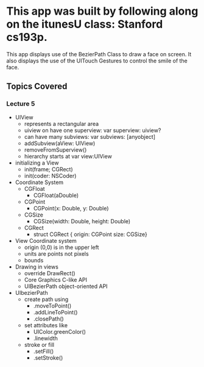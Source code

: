 # This app was built by following along on the itunesU class: Stanford cs193p.  
This app displays use of the BezierPath Class to draw a face on screen.  It also displays the use of the UITouch Gestures to control the smile of the face.

## Topics Covered

### Lecture 5
- UIView 
	- represents a rectangular area
	- uiview on have one superview: var superview: uiview?
	- can have many subviews: var subviews: [anyobject]
	- addSubview(aView: UIView)
	- removeFromSuperview()
	- hierarchy starts at var view:UIView
- initializing a View 
	- init(frame; CGRect)
	- init(coder: NSCoder)
- Coordinate System 
	- CGFloat 
		- CGFloat(aDouble)
	- CGPoint
		- CGPoint(x: Double, y: Double)
	- CGSize
		- CGSize(width: Double, height: Double)
	- CGRect
		- struct CGRect { origin: CGPoint size: CGSize}
- View Coordinate system 
	- origin (0,0) is in the upper left
	- units are points not pixels
	- bounds
- Drawing in views 
	- override DrawRect()
	- Core Graphics C-like API
	- UIBezierPath object-oriented API
- UIbezierPath 
	- create path using 
		- .moveToPoint()
		- .addLineToPoint()
		- .closePath()
	- set attributes like
		-  UIColor.greenColor()
		- .linewidth
	- stroke or fill
		- .setFill()
		- .setStroke() 
